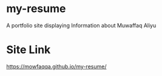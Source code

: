 # my-resume
A portfolio site displaying Information about Muwaffaq Aliyu
# Site Link
https://mowfaqqa.github.io/my-resume/
